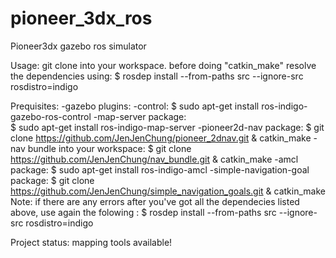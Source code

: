 # pioneer_3dx_ros
Pioneer3dx gazebo ros simulator

Usage:
	git clone into your workspace.
	before doing "catkin_make" resolve the dependencies using:
	$ rosdep install --from-paths src --ignore-src rosdistro=indigo

Prequisites:
	-gazebo plugins:
		-control: 
		$ sudo apt-get install ros-indigo-gazebo-ros-control
	-map-server package:		
		$ sudo apt-get install ros-indigo-map-server
	-pioneer2d-nav package:
		$ git clone https://github.com/JenJenChung/pioneer_2dnav.git & catkin_make
	-nav bundle into your workspace:
		$ git clone https://github.com/JenJenChung/nav_bundle.git  & catkin_make
	-amcl package:
		$ sudo apt-get install ros-indigo-amcl
	-simple-navigation-goal package:
		$ git clone https://github.com/JenJenChung/simple_navigation_goals.git & catkin_make
	Note: if there are any errors after you've got all the dependecies listed above, use again the folowing :
	$ rosdep install --from-paths src --ignore-src rosdistro=indigo
	

Project status:
	mapping tools available!

